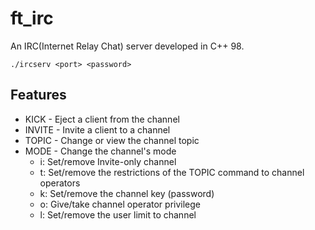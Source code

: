 # ft_irc
An IRC(Internet Relay Chat) server developed in C++ 98.

`./ircserv <port> <password>`
## Features
- KICK - Eject a client from the channel
- INVITE - Invite a client to a channel
- TOPIC - Change or view the channel topic
- MODE - Change the channel's mode
  - i: Set/remove Invite-only channel
  - t: Set/remove the restrictions of the TOPIC command to channel operators
  - k: Set/remove the channel key (password)
  - o: Give/take channel operator privilege
  - l: Set/remove the user limit to channel
